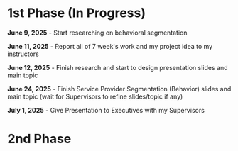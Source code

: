 # 1st Phase (In Progress)
**June 9, 2025** - Start researching on behavioral segmentation

**June 11, 2025** - Report all of 7 week's work and my project idea to my instructors

**June 12, 2025** - Finish research and start to design presentation slides and main topic

**June 24, 2025** - Finish Service Provider Segmentation (Behavior) slides and main topic (wait for Supervisors to refine slides/topic if any)

**July 1, 2025** - Give Presentation to Executives with my Supervisors

# 2nd Phase
